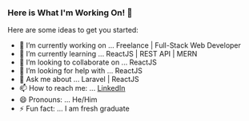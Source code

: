 ### Here is What I'm Working On! 👋

Here are some ideas to get you started:

- 🔭 I’m currently working on ... Freelance | Full-Stack Web Developer
- 🌱 I’m currently learning ... ReactJS | REST API | MERN
- 👯 I’m looking to collaborate on ... ReactJS
- 🤔 I’m looking for help with ... ReactJS
- 💬 Ask me about ... Laravel | ReactJS
- 📫 How to reach me: ... [LinkedIn](https://www.linkedin.com/in/adityabrillian/)
- 😄 Pronouns: ... He/Him
- ⚡ Fun fact: ... I am fresh graduate

